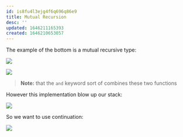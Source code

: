 ```yaml
---
id: is8fu4l3ejg4f6q696q86e9
title: Mutual Recursion
desc: ''
updated: 1646211165393
created: 1646210653057
---
```

The example of the bottom is a mutual recursive type:

![](/assets/images/2022-03-02-09-46-26.png)

![](/assets/images/2022-03-02-09-47-36.png)

>**Note:** that the `and` keyword sort of combines these two functions

However this implementation blow up our stack:

![](/assets/images/2022-03-02-09-52-01.png)

So we want to use continuation:

![](/assets/images/2022-03-02-09-52-29.png)